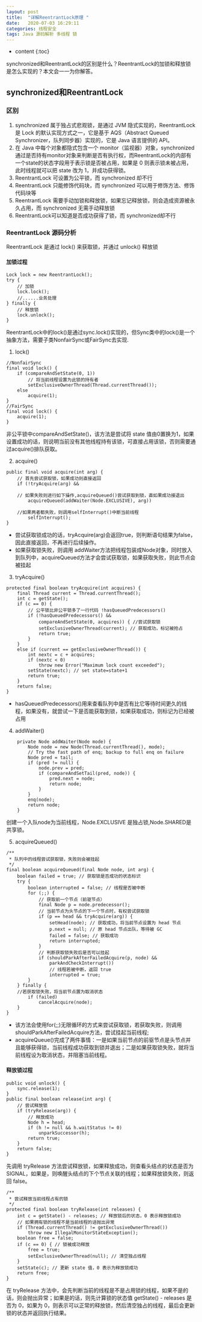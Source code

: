 ```yaml
---
layout: post
title:  "详解ReentrantLock原理 "
date:   2020-07-03 16:29:11
categories: 线程安全
tags: Java 源码解析 多线程 锁 
---
```


* content
{:toc}

synchronized和ReentrantLock的区别是什么？ReentrantLock的加锁和释放锁是怎么实现的？本文会一一为你解答。






## synchronized和ReentrantLock 

### 区别
1. synchronized 属于独占式悲观锁，是通过 JVM 隐式实现的，ReentrantLock 是 Lock 的默认实现方式之一，它是基于 AQS（Abstract Queued Synchronizer，队列同步器）实现的，它是 Java 语言提供的 API。
2. 在 Java 中每个对象都隐式包含一个 monitor（监视器）对象，synchronized通过是否持有monitor对象来判断是否有执行权，而ReentrantLock的内部有一个state的状态字段用于表示锁是否被占用，如果是 0 则表示锁未被占用，此时线程就可以把 state 改为 1，并成功获得锁。
3. ReentrantLock 可设置为公平锁，而 synchronized 却不行
4. ReentrantLock 只能修饰代码块，而 synchronized 可以用于修饰方法、修饰代码块等
5. ReentrantLock 需要手动加锁和释放锁，如果忘记释放锁，则会造成资源被永久占用，而 synchronized 无需手动释放锁
6. ReentrantLock可以知道是否成功获得了锁，而 synchronized却不行

### ReentrantLock 源码分析
ReentrantLock 是通过 lock() 来获取锁，并通过 unlock() 释放锁

#### 加锁过程
```
Lock lock = new ReentrantLock();
try {
    // 加锁
    lock.lock();
    //......业务处理
} finally {
    // 释放锁
    lock.unlock();
}
```
ReentrantLock中的lock()是通过sync.lock()实现的，但Sync类中的lock()是一个抽象方法，需要子类NonfairSync或FairSync去实现.

1. lock()
```
//NonfairSync
final void lock() {
    if (compareAndSetState(0, 1))
        // 将当前线程设置为此锁的持有者
        setExclusiveOwnerThread(Thread.currentThread());
    else
        acquire(1);
}
//FairSync 
final void lock() {
    acquire(1);
}
```
非公平锁中compareAndSetState()，该方法是尝试将 state 值由0置换为1，如果设置成功的话，则说明当前没有其他线程持有该锁，可直接占用该锁，否则需要通过acquire()排队获取。

2. acquire()
```
public final void acquire(int arg) {
	// 首先尝试获取锁，如果成功则直接返回
    if (!tryAcquire(arg) && 

	// 如果失败则进行如下操作,acquireQueued()尝试获取到锁，直如果成功接退出
        acquireQueued(addWaiter(Node.EXCLUSIVE), arg))

	//如果两者都失败，则调用selfInterrupt()中断当前线程
        selfInterrupt();
}

```
- 尝试获取锁成功的话，tryAcquire(arg)会返回true，则判断语句结果为false，因此直接返回，不再进行后续操作。
- 如果获取锁失败，则调用 addWaiter方法把线程包装成Node对象，同时放入到队列中，acquireQueued方法才会尝试获取锁，如果获取失败，则此节点会被挂起

3. tryAcquire()
```
protected final boolean tryAcquire(int acquires) {
    final Thread current = Thread.currentThread();
    int c = getState();
    if (c == 0) {
        // 公平锁比非公平锁多了一行代码 !hasQueuedPredecessors() 
        if (!hasQueuedPredecessors() &&
            compareAndSetState(0, acquires)) { //尝试获取锁
            setExclusiveOwnerThread(current); // 获取成功，标记被抢占
            return true;
        }
    }
    else if (current == getExclusiveOwnerThread()) {
        int nextc = c + acquires;
        if (nextc < 0)
            throw new Error("Maximum lock count exceeded");
        setState(nextc); // set state=state+1
        return true;
    }
    return false;
}

```

- hasQueuedPredecessors()用来查看队列中是否有比它等待时间更久的线程，如果没有，就尝试一下是否能获取到锁，如果获取成功，则标记为已经被占用

4. addWaiter()
```
    private Node addWaiter(Node mode) {
        Node node = new Node(Thread.currentThread(), mode);
        // Try the fast path of enq; backup to full enq on failure
        Node pred = tail;
        if (pred != null) {
            node.prev = pred;
            if (compareAndSetTail(pred, node)) {
                pred.next = node;
                return node;
            }
        }
        enq(node);
        return node;
    }
```
创建一个入队node为当前线程，Node.EXCLUSIVE 是独占锁,Node.SHARED是共享锁。

5. acquireQueued()
```
/**
 * 队列中的线程尝试获取锁，失败则会被挂起
 */
final boolean acquireQueued(final Node node, int arg) {
    boolean failed = true; // 获取锁是否成功的状态标识
    try {
        boolean interrupted = false; // 线程是否被中断
        for (;;) {
            // 获取前一个节点（前驱节点）
            final Node p = node.predecessor();
            // 当前节点为头节点的下一个节点时，有权尝试获取锁
            if (p == head && tryAcquire(arg)) {
                setHead(node); // 获取成功，将当前节点设置为 head 节点
                p.next = null; // 原 head 节点出队，等待被 GC
                failed = false; // 获取成功
                return interrupted;
            }
            // 判断获取锁失败后是否可以挂起
            if (shouldParkAfterFailedAcquire(p, node) &&
                parkAndCheckInterrupt())
                // 线程若被中断，返回 true
                interrupted = true;
        }
    } finally {
	//若获取锁失败，将当前节点置为取消状态
        if (failed)
            cancelAcquire(node);
    }
}

```
- 该方法会使用for(;;)无限循环的方式来尝试获取锁，若获取失败，则调用shouldParkAfterFailedAcquire方法，尝试挂起当前线程;
- acquireQueue()完成了两件事情：一是如果当前节点的前驱节点是头节点并且能够获得锁，当前线程成功获取到锁并退出；二是如果获取锁失败，就将当前线程设为取消状态，并阻塞当前线程。

#### 释放锁过程
```
public void unlock() {
    sync.release(1);
}
public final boolean release(int arg) {
    // 尝试释放锁
    if (tryRelease(arg)) {
        // 释放成功
        Node h = head;
        if (h != null && h.waitStatus != 0)
            unparkSuccessor(h);
        return true;
    }
    return false;
}

```
先调用 tryRelease 方法尝试释放锁，如果释放成功，则查看头结点的状态是否为 SIGNAL，如果是，则唤醒头结点的下个节点关联的线程；如果释放锁失败，则返回 false。

```
/**
 * 尝试释放当前线程占有的锁
 */
protected final boolean tryRelease(int releases) {
    int c = getState() - releases; // 释放锁后的状态，0 表示释放锁成功
    // 如果拥有锁的线程不是当前线程的话抛出异常
    if (Thread.currentThread() != getExclusiveOwnerThread())
        throw new IllegalMonitorStateException();
    boolean free = false;
    if (c == 0) { // 锁被成功释放
        free = true;
        setExclusiveOwnerThread(null); // 清空独占线程
    }
    setState(c); // 更新 state 值，0 表示为释放锁成功
    return free;
}
```
在 tryRelease 方法中，会先判断当前的线程是不是占用锁的线程，如果不是的话，则会抛出异常；如果是的话，则先计算锁的状态值 getState() - releases 是否为 0，如果为 0，则表示可以正常的释放锁，然后清空独占的线程，最后会更新锁的状态并返回执行结果。